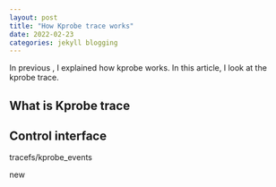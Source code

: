 ```yaml
---
layout: post
title: "How Kprobe trace works"
date: 2022-02-23
categories: jekyll blogging
---
```


In previous , I explained how kprobe works. In this article, I look at the kprobe trace.

## What is Kprobe trace

## Control interface

tracefs/kprobe_events

new





